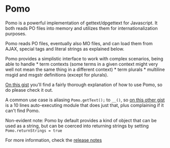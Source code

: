Pomo
=====

  Pomo is a powerful implementation of gettext/dpgettext for Javascript. It both reads PO files into memory and utilizes them
  for internationalization purposes. 
  
  Pomo reads PO files, eventually also MO files, and can load them from AJAX, special <link> tags and literal strings as explained below.
  
  Pomo provides a simplistic interface to work with complex scenarios, being able to handle
    * term contexts (some terms in a given context might very well not mean the same thing in a different context)
	* term plurals
	* multiline msgid and msgstr definitions (except for plurals).
	
  [On this gist](https://gist.github.com/cfv1984/5221069) you'll find a fairly thorough explanation of how to use Pomo, so 
  do please check it out. 
  
  A common use case is aliasing ```Pomo.getText();``` to ```__()```, so [on this other gist](https://gist.github.com/cfv1984/5224082)
  is a 10 lines auto-executing module that does just that, plus complaining if it can't find Pomo. 
  
  Non-evident note: Pomo by default provides a kind of object that can be used as a string, but can be coerced into returning
  strings by setting ```Pomo.returnStrings = true```
  
  For more information, check the [release notes](RELEASE.md)
